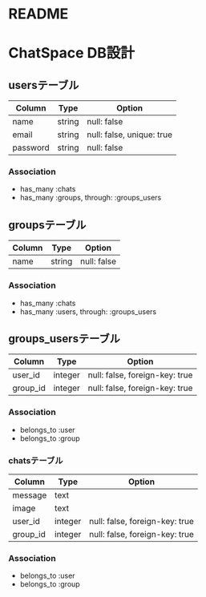 # README
# ChatSpace DB設計
## usersテーブル
|Column|Type|Option|
|------|----|------|
|name|string|null: false|
|email|string|null: false, unique: true|
|password|string|null: false|
### Association
- has_many :chats
- has_many :groups, through: :groups_users

## groupsテーブル
|Column|Type|Option|
|------|----|------|
|name|string|null: false|
### Association
- has_many :chats
- has_many :users, through: :groups_users

## groups_usersテーブル
|Column|Type|Option|
|------|----|------|
|user_id|integer|null: false, foreign-key: true|
|group_id|integer|null: false, foreign-key: true|
### Association
- belongs_to :user
- belongs_to :group

### chatsテーブル
|Column|Type|Option|
|------|----|------|
|message|text||
|image|text||
|user_id|integer|null: false, foreign-key: true|
|group_id|integer|null: false, foreign-key: true|
### Association
- belongs_to :user
- belongs_to :group
